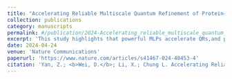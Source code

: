 ```yaml
---
title: "Accelerating Reliable Multiscale Quantum Refinement of Protein–drug Systems Enabled by Machine Learning"
collection: publications
category: manuscripts
permalink: #/publication/2024-Accelerating_reliable_multiscale_quantum_refinement-1
excerpt: 'This study highlights that powerful MLPs accelerate QRs,and provide more atomistic insights into drug development.'
date: 2024-04-24
venue: 'Nature Communications'
paperurl: 'https://www.nature.com/articles/s41467-024-48453-4'
citation: 'Yan, Z.; <b>Wei, D.</b>; Li, X.; Chung L. Accelerating Reliable Multiscale Quantum Refinement of Protein–drug Systems Enabled by Machine Learning. <i>Nat. Commun</i>. <b>2024</b>, <i>15</i>, 4181.'
---
```



